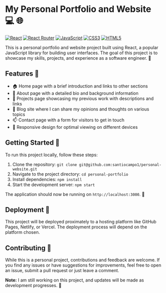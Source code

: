 # My Personal Portfolio and Website 💻 🌐

[![React](https://img.shields.io/badge/React-20232A?style=for-the-badge&logo=react&logoColor=61DAFB)](https://reactjs.org/)
[![React Router](https://img.shields.io/badge/React_Router-CA4245?style=for-the-badge&logo=react-router&logoColor=white)](https://reactrouter.com/)
[![JavaScript](https://img.shields.io/badge/JavaScript-F7DF1E?style=for-the-badge&logo=javascript&logoColor=black)](https://www.javascript.com/)
[![CSS3](https://img.shields.io/badge/CSS3-1572B6?style=for-the-badge&logo=css3&logoColor=white)](https://www.w3.org/Style/CSS/)
[![HTML5](https://img.shields.io/badge/HTML5-E34F26?style=for-the-badge&logo=html5&logoColor=white)](https://html.spec.whatwg.org/)

This is a personal portfolio and website project built using React, a popular JavaScript library for building user interfaces. The goal of this project is to showcase my skills, projects, and experience as a software engineer. 🚀

## Features 🌟

- 🏠 Home page with a brief introduction and links to other sections
- 👤 About page with a detailed bio and background information
- 💼 Projects page showcasing my previous work with descriptions and links
- 📝 Blog site where I can share my opinions and thoughts on various topics
- 📫 Contact page with a form for visitors to get in touch
- 📱 Responsive design for optimal viewing on different devices

## Getting Started 🚀

To run this project locally, follow these steps:

1. Clone the repository: `git clone git@github.com:santiocampo1/personal-website.git`
2. Navigate to the project directory: `cd personal-portfolio`
3. Install dependencies: `npm install`
4. Start the development server: `npm start`

The application should now be running on `http://localhost:3000`. 🎉

## Deployment 🚀

This project will be deployed proximately to a hosting platform like GitHub Pages, Netlify, or Vercel. The deployment process will depend on the platform chosen.

## Contributing 🤝

While this is a personal project, contributions and feedback are welcome. If you find any issues or have suggestions for improvements, feel free to open an issue, submit a pull request or just leave a comment.

**Note:** I am still working on this project, and updates will be made as development progresses. 🚧